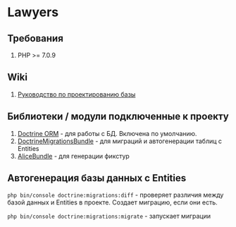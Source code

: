 # Lawyers

## Требования
1) PHP >= 7.0.9

## Wiki
1. [Руководство по проектированию базы](http://git.devbrains.me/team/lawyers/wikis/db_tables)

## Библиотеки / модули подключенные к проекту
1. [Doctrine ORM](https://symfony.com/doc/current/doctrine.html) - для работы с БД. Включена по умолчанию.
2. [DoctrineMigrationsBundle](https://symfony.com/doc/current/bundles/DoctrineMigrationsBundle/index.html) - для миграций и автогенерации таблиц с Entities
3. [AliceBundle](https://github.com/hautelook/AliceBundle/tree/1.x) - для генерации фикстур

## Автогенерация базы данных с Entities
`php bin/console doctrine:migrations:diff` - проверяет различия между базой данных и Entities в проекте. Создает миграцию, если они есть.

`php bin/console doctrine:migrations:migrate` - запускает миграции